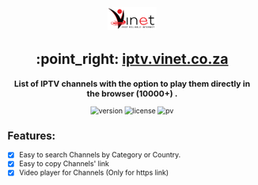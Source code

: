 <p align="center"><a href="https://iptv.vinet.co.za/?utm_source=gh_readme" target="_blank"><img width="100" src="logo.png" alt="logo"/></a></p>
<h1 align="center">:point_right: <a href="https://iptv.vinet.co.za">iptv.vinet.co.za</a></h1>
<h3 align="center">
List of IPTV channels with the option to play them directly in the browser (10000+) .</h3>

<p align="center">

<img src="https://img.shields.io/github/package-json/v/Shen-Yu/iptv-list" alt="version"/>
<img src="https://img.shields.io/github/license/Shen-Yu/iptv-list" alt="license"/>
<img src="https://visitor-badge.laobi.icu/badge?page_id=Shen-Yu.iptv-list" alt="pv">

</p>

## Features:

- [x] Easy to search Channels by Category or Country.
- [x] Easy to copy Channels' link
- [x] Video player for Channels (Only for https link)
